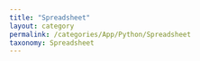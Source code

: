 ```yaml
---
title: "Spreadsheet"
layout: category
permalink: /categories/App/Python/Spreadsheet
taxonomy: Spreadsheet
---
```

